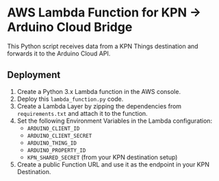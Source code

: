 # AWS Lambda Function for KPN -> Arduino Cloud Bridge

This Python script receives data from a KPN Things destination and forwards it to the Arduino Cloud API.

## Deployment

1.  Create a Python 3.x Lambda function in the AWS console.
2.  Deploy this `lambda_function.py` code.
3.  Create a Lambda Layer by zipping the dependencies from `requirements.txt` and attach it to the function.
4.  Set the following Environment Variables in the Lambda configuration:
    * `ARDUINO_CLIENT_ID`
    * `ARDUINO_CLIENT_SECRET`
    * `ARDUINO_THING_ID`
    * `ARDUINO_PROPERTY_ID`
    * `KPN_SHARED_SECRET` (from your KPN destination setup)
5.  Create a public Function URL and use it as the endpoint in your KPN Destination.
